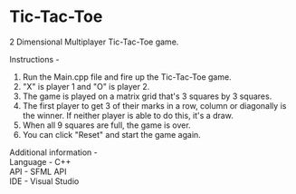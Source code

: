 # Tic-Tac-Toe
2 Dimensional Multiplayer Tic-Tac-Toe game. 

Instructions - 

1. Run the Main.cpp file and fire up the Tic-Tac-Toe game.
2. "X" is player 1 and "O" is player 2. 
3. The game is played on a matrix grid that's 3 squares by 3 squares.
4. The first player to get 3 of their marks in a row, column or diagonally is the winner. If neither player is able to do this, it's a draw.
5. When all 9 squares are full, the game is over.
6. You can click "Reset" and start the game again.

Additional information -  
Language - C++  
API - SFML API  
IDE - Visual Studio  
